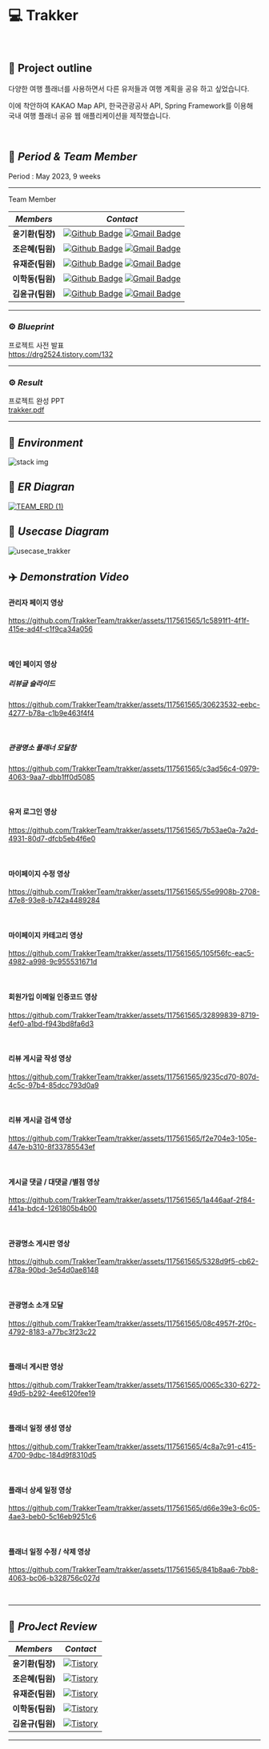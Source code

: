 
# :computer: Trakker
</br>

## :page_facing_up: Project outline

다양한 여행 플래너를 사용하면서 다른 유저들과 여행 계획을 공유 하고 싶었습니다.

이에 착안하여 KAKAO Map API, 한국관광공사 API, Spring Framework를 이용해 국내 여행 플래너 공유 웹 애플리케이션을 제작했습니다.

</br>

## :pushpin: _Period & Team Member_
Period :   May 2023, 9 weeks
***
Team Member

|*Members*|*Contact*|
|:---:|---|
|**윤기환(팀장)**|[![Github Badge](https://img.shields.io/badge/-Github-000?style=flat-square&logo=Github&logoColor=white)](https://github.com/KiHwanY) [![Gmail Badge](https://img.shields.io/badge/-drg2524@gmail.com-c14438?style=flat-square&logo=Gmail&logoColor=white&link=mailto:drg2524@gmail.com)](mailto:drg2524@gmail.com)|
|**조은혜(팀원)**|[![Github Badge](https://img.shields.io/badge/-Github-000?style=flat-square&logo=Github&logoColor=white)](https://github.com/Coco-9) [![Gmail Badge](https://img.shields.io/badge/-fltm86@gmail.com-c14438?style=flat-square&logo=Gmail&logoColor=white&link=mailto:fltm86@gmail.com)](mailto:fltm86@gmail.com)|
|**유재준(팀원)**|[![Github Badge](https://img.shields.io/badge/-Github-000?style=flat-square&logo=Github&logoColor=white)](https://github.com/dbwowns) [![Gmail Badge](https://img.shields.io/badge/-liuzaijun12@gmail.com-c14438?style=flat-square&logo=Gmail&logoColor=white&link=mailto:liuzaijun12@gmail.com)](mailto:liuzaijun12@gmail.com)|
|**이학동(팀원)**|[![Github Badge](https://img.shields.io/badge/-Github-000?style=flat-square&logo=Github&logoColor=white)](https://github.com/hakbook) [![Gmail Badge](https://img.shields.io/badge/-1324lhd@gmail.com-c14438?style=flat-square&logo=Gmail&logoColor=white&link=mailto:1324lhd@gmail.com)](mailto:1324lhd@gmail.com)|
|**김윤규(팀원)**|[![Github Badge](https://img.shields.io/badge/-Github-000?style=flat-square&logo=Github&logoColor=white)](https://github.com/yungyudd) [![Gmail Badge](https://img.shields.io/badge/-rladbsrb15@gmail.com-c14438?style=flat-square&logo=Gmail&logoColor=white&link=mailto:rladbsrb15@gmail.com)](mailto:rladbsrb15@gmail.com)|
***

### ⚙️ _Blueprint_ 

프로젝트 사전 발표  </br>
https://drg2524.tistory.com/132

***
### ⚙️ _Result_ 
프로젝트 완성 PPT </br>
[trakker.pdf](https://github.com/TrakkerTeam/trakker/files/11980945/trakker.pdf)


***

##  :pushpin: _Environment_


![stack img](https://github.com/TrakkerTeam/trakker/assets/117561565/830527bd-bc83-49e4-9a35-9dee523f63dc)


##  :pushpin: _ER Diagran_
<a href="https://github.com/TrakkerTeam/trakker/assets/117561565/f017774f-7dac-458d-8b5a-191ee3b4635f">![TEAM_ERD (1)](https://github.com/TrakkerTeam/trakker/assets/117561565/d1dcce90-35fd-46c6-bead-4bc3254fec46)
</a>

## :pushpin:  _Usecase Diagram_

![usecase_trakker](https://github.com/TrakkerTeam/trakker/assets/117561565/2b12bf7e-383d-4cd9-92cc-9213c138d63f)


##  :airplane:   _Demonstration Video_

#### 관리자 페이지 영상

https://github.com/TrakkerTeam/trakker/assets/117561565/1c5891f1-4f1f-415e-ad4f-c1f9ca34a056

</br>


#### 메인 페이지 영상

##### 리뷰글 슬라이드

https://github.com/TrakkerTeam/trakker/assets/117561565/30623532-eebc-4277-b78a-c1b9e463f4f4

</br>

##### 관광명소 플래너 모달창 

https://github.com/TrakkerTeam/trakker/assets/117561565/c3ad56c4-0979-4063-9aa7-dbb1ff0d5085

</br>

#### 유저 로그인 영상

https://github.com/TrakkerTeam/trakker/assets/117561565/7b53ae0a-7a2d-4931-80d7-dfcb5eb4f6e0

</br>

#### 마이페이지 수정 영상

https://github.com/TrakkerTeam/trakker/assets/117561565/55e9908b-2708-47e8-93e8-b742a4489284

</br>

####  마이페이지 카테고리 영상

https://github.com/TrakkerTeam/trakker/assets/117561565/105f56fc-eac5-4982-a998-9c955531671d

</br>

#### 회원가입 이메일 인증코드 영상

https://github.com/TrakkerTeam/trakker/assets/117561565/32899839-8719-4ef0-a1bd-f943bd8fa6d3

</br>

#### 리뷰 게시글 작성 영상

https://github.com/TrakkerTeam/trakker/assets/117561565/9235cd70-807d-4c5c-97b4-85dcc793d0a9

</br>

#### 리뷰 게시글 검색 영상

https://github.com/TrakkerTeam/trakker/assets/117561565/f2e704e3-105e-447e-b310-8f33785543ef

</br>

#### 게시글 댓글 / 대댓글 /별점 영상

https://github.com/TrakkerTeam/trakker/assets/117561565/1a446aaf-2f84-441a-bdc4-1261805b4b00

</br>

#### 관광명소 게시판 영상

https://github.com/TrakkerTeam/trakker/assets/117561565/5328d9f5-cb62-478a-90bd-3e54d0ae8148

</br>

####  관광명소  소개  모달

https://github.com/TrakkerTeam/trakker/assets/117561565/08c4957f-2f0c-4792-8183-a77bc3f23c22

</br>

#### 플래너 게시판 영상

https://github.com/TrakkerTeam/trakker/assets/117561565/0065c330-6272-49d5-b292-4ee6120fee19

</br>

#### 플래너 일정 생성 영상

https://github.com/TrakkerTeam/trakker/assets/117561565/4c8a7c91-c415-4700-9dbc-184d9f8310d5

</br>

#### 플래너 상세 일정 영상

https://github.com/TrakkerTeam/trakker/assets/117561565/d66e39e3-6c05-4ae3-beb0-5c16eb9251c6

</br>

#### 플래너 일정 수정 / 삭제 영상

https://github.com/TrakkerTeam/trakker/assets/117561565/841b8aa6-7bb8-4063-bc06-b328756c027d

</br>

****
## :pushpin: _ProJect Review_

|*Members*|*Contact*|
|:---:|---|
|**윤기환(팀장)**|</a> <a href = "https://drg2524.tistory.com/133/"> <img alt="Tistory" src ="https://img.shields.io/badge/Tistory-white.svg?&style=for-the-badge"/></a>
|**조은혜(팀원)**|</a> <a href = "https://drg2524.tistory.com/133/"> <img alt="Tistory" src ="https://img.shields.io/badge/Tistory-white.svg?&style=for-the-badge"/></a>|
|**유재준(팀원)**|</a> <a href = "https://drg2524.tistory.com/133/"> <img alt="Tistory" src ="https://img.shields.io/badge/Tistory-white.svg?&style=for-the-badge"/></a>|
|**이학동(팀원)**|</a> <a href = "https://drg2524.tistory.com/133/"> <img alt="Tistory" src ="https://img.shields.io/badge/Tistory-white.svg?&style=for-the-badge"/></a>|
|**김윤규(팀원)**|</a> <a href = "https://drg2524.tistory.com/133/"> <img alt="Tistory" src ="https://img.shields.io/badge/Tistory-white.svg?&style=for-the-badge"/></a>|

****

